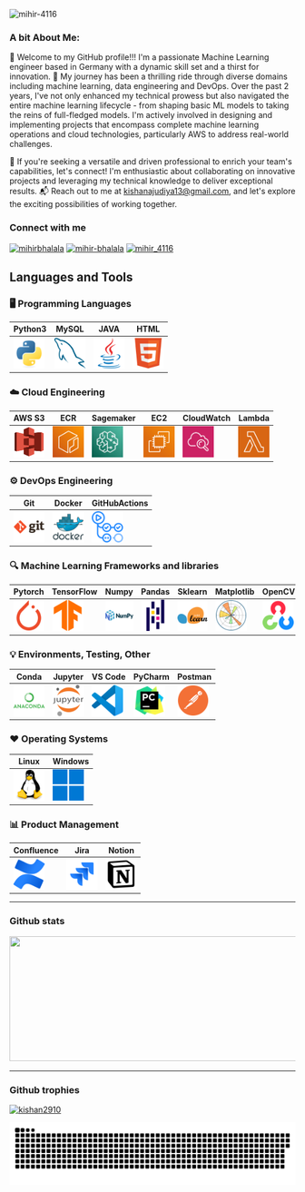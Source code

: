 <p align="left"> <img src="https://komarev.com/ghpvc/?username=mihir-4116&label=Profile%20views&color=0e75b6&style=flat" alt="mihir-4116" /> </p>



### A bit About Me: 
👋 Welcome to my GitHub profile!!! I'm a passionate Machine Learning engineer based in Germany with a dynamic skill set and a thirst for innovation. 🚀 My journey has been a thrilling ride through diverse domains including machine learning, data engineering and DevOps. Over the past 2 years, I've not only enhanced my technical prowess but also navigated the entire machine learning lifecycle - from shaping basic ML models to taking the reins of full-fledged models. I'm actively involved in designing and implementing projects that encompass complete machine learning operations and cloud technologies, particularly AWS to address real-world challenges.

🤝 If you're seeking a versatile and driven professional to enrich your team's capabilities, let's connect! I'm enthusiastic about collaborating on innovative projects and leveraging my technical knowledge to deliver exceptional results. 
📬 Reach out to me at kishanajudiya13@gmail.com, and let's explore the exciting possibilities of working together.

<h3 align="left">Connect with me</h3>
<p align="left">
<a href="https://twitter.com/KishanAjudiya13" target="blank"><img align="center" src="https://raw.githubusercontent.com/rahuldkjain/github-profile-readme-generator/master/src/images/icons/Social/twitter.svg" alt="mihirbhalala" height="30" width="40" /></a>
<a href="https://www.linkedin.com/in/kishan2910/" target="blank"><img align="center" src="https://raw.githubusercontent.com/rahuldkjain/github-profile-readme-generator/master/src/images/icons/Social/linked-in-alt.svg" alt="mihir-bhalala" height="30" width="40" /></a>
<a href="https://instagram.com/kishan__ajudiya" target="blank"><img align="center" src="https://raw.githubusercontent.com/rahuldkjain/github-profile-readme-generator/master/src/images/icons/Social/instagram.svg" alt="mihir_4116" height="30" width="40" /></a>
</p>



## Languages and Tools 
<div>

### 🖥️ Programming Languages
| Python3 | MySQL | JAVA | HTML |
|----------|----------|----------|-----|
|  <img src="https://github.com/devicons/devicon/blob/master/icons/python/python-original.svg" width="55" height="55"/> |  <img src="https://github.com/devicons/devicon/blob/master/icons/mysql/mysql-original.svg"  width="55" height="55"/> |  <img src="https://github.com/devicons/devicon/blob/master/icons/java/java-original.svg"  width="55" height="55"/> |  <img src="https://github.com/devicons/devicon/blob/master/icons/html5/html5-original.svg" width="55" height="55"/>|


### ☁️ Cloud Engineering
| AWS S3 | ECR |Sagemaker | EC2 | CloudWatch| Lambda |
|----------|----------|----------|-----|-----|-----|
|<img src="./assets/S3.png" width="55" height="55"/>|<img src="./assets/ECR.png" width="55" height="55"/>|<img src="./assets/sagemaker.jpeg"  width="55" height="55"/>| <img src="./assets/EC2.png" width="55" height="55"/>|<img src="./assets/CW.png"  width="55" height="55"/>| <img src="./assets/lambda.png" width="55" height="55"/>|


### ⚙️ DevOps Engineering

| Git | Docker |GitHubActions| 
|-----|--------|----------|
|<img src="https://github.com/devicons/devicon/blob/master/icons/git/git-original-wordmark.svg" width="55" height="55"/>|<img src="https://github.com/devicons/devicon/blob/master/icons/docker/docker-original-wordmark.svg" width="55" height="55"/>|<img src="https://github.com/devicons/devicon/blob/master/icons/githubactions/githubactions-original.svg"  width="55" height="55"/>|


### 🔍 Machine Learning Frameworks and libraries

| Pytorch | TensorFlow | Numpy | Pandas | Sklearn | Matplotlib | OpenCV |
|----------|----------|----------|----------|----------|----------|----------|
|  <img src="https://github.com/devicons/devicon/blob/master/icons/pytorch/pytorch-original.svg" title="Pytorch"  alt="Pytorch" width="55" height="55"/>|  <img src="https://github.com/devicons/devicon/blob/master/icons/tensorflow/tensorflow-original.svg" width="55" height="55"/>|  <img src="https://github.com/devicons/devicon/blob/master/icons/numpy/numpy-original-wordmark.svg" title="Numpy" alt="Numpy" width="55" height="55"/>|  <img src="https://github.com/devicons/devicon/blob/master/icons/pandas/pandas-original.svg" title="Pandas" alt="Pandas" width="55" height="55"/>|  <img src="https://github.com/devicons/devicon/blob/master/icons/scikitlearn/scikitlearn-original.svg" title="sklearn" alt="sklearn" width="55" height="55"/>|  <img src="https://github.com/devicons/devicon/blob/master/icons/matplotlib/matplotlib-original.svg" title="mpl" alt="mpl" width="55" height="55"/>| <img src="https://github.com/devicons/devicon/blob/master/icons/opencv/opencv-original.svg" title="mpl" alt="mpl" width="55" height="55"/>|



### 💡 Environments, Testing, Other

| Conda | Jupyter | VS Code | PyCharm | Postman |
|-------|---------|---------|---------|---------|
|<img src="https://github.com/devicons/devicon/blob/master/icons/anaconda/anaconda-original-wordmark.svg" title="Anaconda" alt="Conda" width="55" height="55"/>|<img src="https://github.com/devicons/devicon/blob/master/icons/jupyter/jupyter-original-wordmark.svg" title="Jupiter" alt="Jupiter" width="55" height="55"/>|<img src="https://github.com/devicons/devicon/blob/master/icons/vscode/vscode-original.svg" width="55" height="55"/>|<img src="https://github.com/devicons/devicon/blob/master/icons/pycharm/pycharm-original.svg" width="55" height="55"/>|<img src="https://github.com/devicons/devicon/blob/master/icons/postman/postman-original.svg" width="55" height="55"/>|



### ❤️ Operating Systems

| Linux | Windows |
|-------|---------|
| <img src="https://github.com/devicons/devicon/blob/master/icons/linux/linux-original.svg" title="Linux" alt="Linux" width="55" height="55"/> | <img src="https://github.com/devicons/devicon/blob/master/icons/windows11/windows11-original.svg" width="55" height="55"/> |

### 📊 Product Management

| Confluence | Jira | Notion |
|------------|------|--------|
| <img src="https://github.com/devicons/devicon/blob/master/icons/confluence/confluence-original.svg" width="55" height="55"/> | <img src="https://github.com/devicons/devicon/blob/master/icons/jira/jira-original.svg" width="55" height="55"/> | <img src="https://github.com/devicons/devicon/blob/master/icons/notion/notion-original.svg" width="55" height="55"/> |

</div>

  
---

<h3 align="left">Github stats</h3>  
<p align="left">
  <img width="800" height="220" src="https://streak-stats.demolab.com?user=kishan2910&theme=highcontrast&hide_border=true&border_radius=5&card_width=800">
</p>


---


<h3 align="left">Github trophies</h3>
<p align="left"> <a href="https://github.com/ryo-ma/github-profile-trophy"><img src="https://github-profile-trophy.vercel.app/?username=kishan2910" alt="kishan2910" /></a> </p>


<p align="left">
 <img width="1000" src="assets/github-snake.svg" alt="snake"/>
</p>